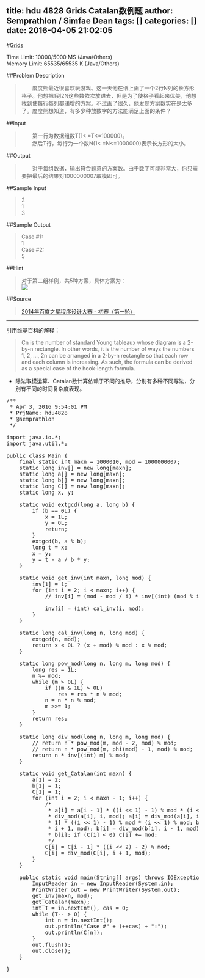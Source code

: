 title: hdu 4828 Grids Catalan数例题
author: Semprathlon / Simfae Dean
tags: []
categories: []
date: 2016-04-05 21:02:05
---
#[Grids](http://acm.hdu.edu.cn/showproblem.php?pid=4828)

Time Limit: 10000/5000 MS (Java/Others)  
Memory Limit: 65535/65535 K (Java/Others)


##Problem Description
>　　度度熊最近很喜欢玩游戏。这一天他在纸上画了一个2行N列的长方形格子。他想把1到2N这些数依次放进去，但是为了使格子看起来优美，他想找到使每行每列都递增的方案。不过画了很久，他发现方案数实在是太多了。度度熊想知道，有多少种放数字的方法能满足上面的条件？
 

##Input
>　　第一行为数据组数T(1< =T<=100000)。  
>　　然后T行，每行为一个数N(1< =N<=1000000)表示长方形的大小。
 

##Output
>　　对于每组数据，输出符合题意的方案数。由于数字可能非常大，你只需要把最后的结果对1000000007取模即可。
 

##Sample Input
>2  
1  
3  
 

##Sample Output
>Case #1:  
1  
Case #2:  
5  

##Hint
> 对于第二组样例，共5种方案，具体方案为：  
![](http://acm.hdu.edu.cn/data/images/C513-2003-1.jpg)

##Source
> [2014年百度之星程序设计大赛 - 初赛（第一轮）](http://acm.hdu.edu.cn/search.php?field=problem&key=2014%C4%EA%B0%D9%B6%C8%D6%AE%D0%C7%B3%CC%D0%F2%C9%E8%BC%C6%B4%F3%C8%FC+-+%B3%F5%C8%FC%A3%A8%B5%DA%D2%BB%C2%D6%A3%A9&source=1&searchmode=source) 

----
引用维基百科的解释：  
> Cn is the number of standard Young tableaux whose diagram is a 2-by-n rectangle. In other words, it is the number of ways the numbers 1, 2, ..., 2n can be arranged in a 2-by-n rectangle so that each row and each column is increasing. As such, the formula can be derived as a special case of the hook-length formula.

* 除法取模运算、Catalan数计算依赖于不同的推导，分别有多种不同写法，分别有不同的时间复杂度表现。  

<pre class="lang:default decode:true " >/**
 * Apr 3, 2016 9:54:01 PM
 * PrjName: hdu4828
 * @semprathlon
 */

import java.io.*;
import java.util.*;

public class Main {
    final static int maxn = 1000010, mod = 1000000007;
    static long inv[] = new long[maxn];
    static long a[] = new long[maxn];
    static long b[] = new long[maxn];
    static long C[] = new long[maxn];
    static long x, y;

    static void extgcd(long a, long b) {
        if (b == 0L) {
            x = 1L;
            y = 0L;
            return;
        }
        extgcd(b, a % b);
        long t = x;
        x = y;
        y = t - a / b * y;
    }

    static void get_inv(int maxn, long mod) {
        inv[1] = 1;
        for (int i = 2; i &lt; maxn; i++) {
            // inv[i] = (mod - mod / i) * inv[(int) (mod % i)] % mod;

            inv[i] = (int) cal_inv(i, mod);
        }
    }

    static long cal_inv(long n, long mod) {
        extgcd(n, mod);
        return x &lt; 0L ? (x + mod) % mod : x % mod;
    }

    static long pow_mod(long n, long m, long mod) {
        long res = 1L;
        n %= mod;
        while (m &gt; 0L) {
            if ((m &amp; 1L) &gt; 0L)
                res = res * n % mod;
            n = n * n % mod;
            m &gt;&gt;= 1;
        }
        return res;
    }

    static long div_mod(long n, long m, long mod) {
        // return n * pow_mod(m, mod - 2, mod) % mod;
        // return n * pow_mod(m, phi(mod) - 1, mod) % mod;
        return n * inv[(int) m] % mod;
    }

    static void get_Catalan(int maxn) {
        a[1] = 2;
        b[1] = 1;
        C[1] = 1;
        for (int i = 2; i &lt; maxn - 1; i++) {
            /*
             * a[i] = a[i - 1] * ((i &lt;&lt; 1) - 1) % mod * (i &lt;&lt; 1) % mod; a[i] =
             * div_mod(a[i], i, mod); a[i] = div_mod(a[i], i, mod); b[i] = b[i -
             * 1] * ((i &lt;&lt; 1) - 1) % mod * (i &lt;&lt; 1) % mod; b[i] = div_mod(b[i],
             * i + 1, mod); b[i] = div_mod(b[i], i - 1, mod); C[i] = a[i] -
             * b[i]; if (C[i] &lt; 0) C[i] += mod;
             */
            C[i] = C[i - 1] * ((i &lt;&lt; 2) - 2) % mod;
            C[i] = div_mod(C[i], i + 1, mod);
        }
    }

    public static void main(String[] args) throws IOException {
        InputReader in = new InputReader(System.in);
        PrintWriter out = new PrintWriter(System.out);
        get_inv(maxn, mod);
        get_Catalan(maxn);
        int T = in.nextInt(), cas = 0;
        while (T-- &gt; 0) {
            int n = in.nextInt();
            out.println("Case #" + (++cas) + ":");
            out.println(C[n]);
        }
        out.flush();
        out.close();
    }

}</pre> 
